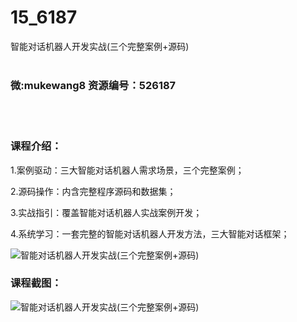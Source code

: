 # 15_6187
智能对话机器人开发实战(三个完整案例+源码)
<br/></br>
<h3>微:mukewang8 资源编号：526187</h3>
<br/></br>
<h3>课程介绍：</h3>
<p>1.案例驱动：三大智能对话<a title="查看与 机器人 相关的文章" target="_blank">机器人</a>需求场景，三个完整案例；</p>
<p>2.源码操作：内含完整程序源码和数据集；</p>
<p>3.实战指引：覆盖智能对话<a title="查看与 机器人 相关的文章" target="_blank">机器人</a>实战案例开发；</p>
<p>4.系统学习：一套完整的智能对话机器人开发方法，三大智能对话框架；</p>
<p><img src="https://www.ko996.com/wp-content/uploads/img/2019/08/2-14-300x99.png" alt="智能对话机器人开发实战(三个完整案例+源码)"></p>
<h3>课程截图：</h3>
<p><img src="https://www.ko996.com/wp-content/uploads/img/2019/08/1-17.png" alt="智能对话机器人开发实战(三个完整案例+源码)"></p>
<p>&nbsp;</p>
